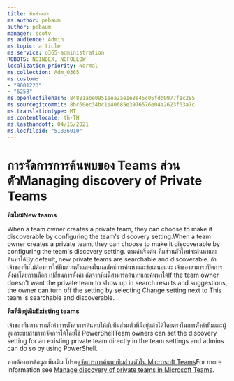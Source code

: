 ```yaml
---
title: ทีมส่วนตัว
ms.author: pebaum
author: pebaum
manager: scotv
ms.audience: Admin
ms.topic: article
ms.service: o365-administration
ROBOTS: NOINDEX, NOFOLLOW
localization_priority: Normal
ms.collection: Adm_O365
ms.custom:
- "9001223"
- "6258"
ms.openlocfilehash: 84881abe0951eea2ae1e8e45c05fdb0977f1c285
ms.sourcegitcommit: 8bc60ec34bc1e40685e3976576e04a2623f63a7c
ms.translationtype: MT
ms.contentlocale: th-TH
ms.lasthandoff: 04/15/2021
ms.locfileid: "51836010"
---
```

# <a name="managing-discovery-of-private-teams"></a><span data-ttu-id="536b8-102">การจัดการการค้นพบของ Teams ส่วนตัว</span><span class="sxs-lookup"><span data-stu-id="536b8-102">Managing discovery of Private Teams</span></span>

<span data-ttu-id="536b8-103">**ทีมใหม่**</span><span class="sxs-lookup"><span data-stu-id="536b8-103">**New teams**</span></span>

<span data-ttu-id="536b8-104">When a team owner creates a private team, they can choose to make it discoverable by configuring the team's discovery setting.</span><span class="sxs-lookup"><span data-stu-id="536b8-104">When a team owner creates a private team, they can choose to make it discoverable by configuring the team's discovery setting.</span></span> <span data-ttu-id="536b8-105">ตามค่าเริ่มต้น ทีมส่วนตัวใหม่จะค้นหาและค้นหาได้</span><span class="sxs-lookup"><span data-stu-id="536b8-105">By default, new private teams are searchable and discoverable.</span></span> <span data-ttu-id="536b8-106">ถ้าเจ้าของทีมไม่ต้องการให้ทีมส่วนตัวแสดงในผลลัพธ์การค้นหาและข้อเสนอแนะ เจ้าของสามารถปิดการตั้งค่าโดยการเลือก เปลี่ยนการตั้งค่า ถัดจากทีมนี้สามารถค้นหาและค้นหาได้</span><span class="sxs-lookup"><span data-stu-id="536b8-106">If the team owner doesn't want the private team to show up in search results and suggestions, the owner can turn off the setting by selecting Change setting next to This team is searchable and discoverable.</span></span>  

<span data-ttu-id="536b8-107">**ทีมที่มีอยู่เดิม**</span><span class="sxs-lookup"><span data-stu-id="536b8-107">**Existing teams**</span></span>

<span data-ttu-id="536b8-108">เจ้าของทีมสามารถตั้งค่าการตั้งค่าการค้นพบให้กับทีมส่วนตัวที่มีอยู่แล้วได้โดยตรงในการตั้งค่าทีมและผู้ดูแลระบบสามารถจัดการได้โดยใช้ PowerShell</span><span class="sxs-lookup"><span data-stu-id="536b8-108">Team owners can set the discovery setting for an existing private team directly in the team settings and admins can do so by using PowerShell.</span></span>  

<span data-ttu-id="536b8-109">หากต้องการข้อมูลเพิ่มเติม โปรดดู[จัดการการค้นพบทีมส่วนตัวใน Microsoft Teams](https://docs.microsoft.com/microsoftteams/manage-discovery-of-private-teams)</span><span class="sxs-lookup"><span data-stu-id="536b8-109">For more information see  [Manage discovery of private teams in Microsoft Teams](https://docs.microsoft.com/microsoftteams/manage-discovery-of-private-teams).</span></span>
